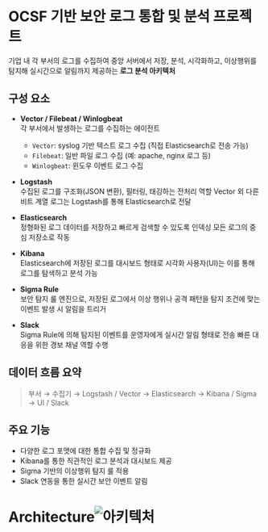 # OCSF 기반 보안 로그 통합 및 분석 프로젝트

기업 내 각 부서의 로그를 수집하여 중앙 서버에서 저장, 분석, 시각화하고, 이상행위를 탐지해 실시간으로 알림까지 제공하는 **로그 분석 아키텍처**


## 구성 요소

- **Vector / Filebeat / Winlogbeat**  
  각 부서에서 발생하는 로그를 수집하는 에이전트
  - `Vector`: syslog 기반 텍스트 로그 수집 (직접 Elasticsearch로 전송 가능)  
  - `Filebeat`: 일반 파일 로그 수집 (예: apache, nginx 로그 등)  
  - `Winlogbeat`: 윈도우 이벤트 로그 수집

- **Logstash**  
  수집된 로그를 구조화(JSON 변환), 필터링, 태깅하는 전처리 역할
  Vector 외 다른 비트 계열 로그는 Logstash를 통해 Elasticsearch로 전달

- **Elasticsearch**  
  정형화된 로그 데이터를 저장하고 빠르게 검색할 수 있도록 인덱싱
  모든 로그의 중심 저장소로 작동

- **Kibana**  
  Elasticsearch에 저장된 로그를 대시보드 형태로 시각화
  사용자(UI)는 이를 통해 로그를 탐색하고 분석 가능

- **Sigma Rule**  
  보안 탐지 룰 엔진으로, 저장된 로그에서 이상 행위나 공격 패턴을 탐지
  조건에 맞는 이벤트 발생 시 알림을 트리거

- **Slack**  
  Sigma Rule에 의해 탐지된 이벤트를 운영자에게 실시간 알림 형태로 전송
  빠른 대응을 위한 경보 채널 역할 수행
  

## 데이터 흐름 요약
> 부서 → 수집기 → Logstash / Vector → Elasticsearch → Kibana / Sigma → UI / Slack


## 주요 기능

- 다양한 로그 포맷에 대한 통합 수집 및 정규화
- Kibana를 통한 직관적인 로그 분석과 대시보드 제공
- Sigma 기반의 이상행위 탐지 룰 적용
- Slack 연동을 통한 실시간 보안 이벤트 알림


# Architecture![아키텍처](https://github.com/user-attachments/assets/4878f109-d1ba-479a-a3ef-9e608bf69c2c)
